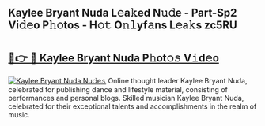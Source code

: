 ## Kaylee Bryant Nuda L𝚎a𝚔ed N𝚞𝚍e - Part-Sp2 Vi𝚍𝚎o P𝚑𝚘tos - H𝚘𝚝 O𝚗𝚕yf𝚊ns L𝚎a𝚔s zc5RU

# <h2><a href="http://kf37q8m.oniu.top/?m=Kaylee+Bryant+Nuda">🔗👉 🔴 Kaylee Bryant Nuda P𝚑ot𝚘𝚜 V𝚒d𝚎o</a></h2>

[![Kaylee Bryant Nuda Nu𝚍e𝚜](https://i.imgur.com/0qMVB7G.gif)](http://kf37q8m.oniu.top/?m=Kaylee+Bryant+Nuda)
Online thought leader Kaylee Bryant Nuda, celebrated for publishing dance and lifestyle material, consisting of performances and personal blogs. Skilled musician Kaylee Bryant Nuda, celebrated for their exceptional talents and accomplishments in the realm of music.  
